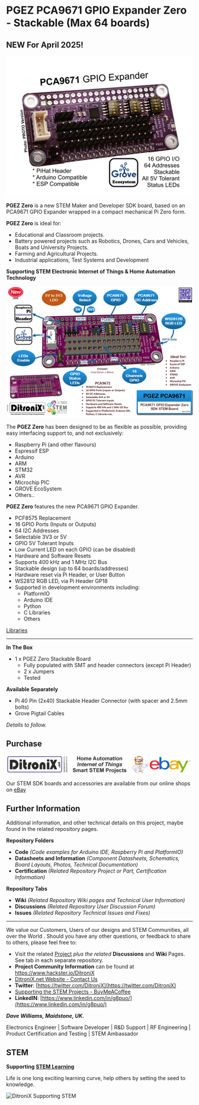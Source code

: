 # PGEZ PCA9671 GPIO Expander Zero - Stackable (Max 64 boards)

## NEW For April 2025!

![PGEZ PCA9671 GPIO Expander Zero - PROTO](https://github.com/DitroniX/PGEZ-PCA9671-GPIO-Expander-Zero/blob/main/Datasheets%20and%20Information/PGEZ%20PCA9671%20GPIO%20Expander%20Zero%20PROTO.jpg)

**PGEZ Zero** is a new STEM Maker and Developer SDK board, based on an PCA9671 GPIO Expander wrapped in a compact mechanical Pi Zero form.

**PGEZ Zero** is ideal for:

 - Educational and Classroom projects. 
 - Battery powered projects such as Robotics, Drones, Cars and Vehicles, Boats and University Projects.
 - Farming and Agricultural Projects.
 - Industrial applications, Test Systems and Development

**Supporting STEM Electronic Internet of Things & Home Automation Technology**

![PGEZ PCA9671 GPIO Expander Zero - 3D](https://github.com/DitroniX/PGEZ-PCA9671-GPIO-Expander-Zero/blob/main/Datasheets%20and%20Information/PGEZ%20PCA9671%20GPIO%20Expander%20Zero%20Overview.png)

The **PGEZ Zero** has been designed to be as flexible as possible, providing easy interfacing support to, and not exclusively:

 - Raspberry Pi (and other flavours)
 - Espressif ESP
 - Arduino
 - ARM
 - STM32
 - AVR
 - Microchip PIC
 - GROVE EcoSystem
 - Others..

**PGEZ Zero** features the new PCA9671 GPIO Expander.  

 - PCF8575 Replacement 
 - 16 GPIO Ports (Inputs or Outputs)
 - 64 I2C Addresses
 - Selectable 3V3 or 5V
 - GPIO 5V Tolerant Inputs
 - Low Current LED on each GPIO (can be disabled)
 - Hardware and Software Resets
 - Supports 400 kHz and 1 MHz I2C Bus
 - Stackable design (up to 64 boards/addresses)
 - Hardware reset via Pi Header, or User Button
 - WS2812 RGB LED, via Pi Header GP18
 - Supported in development environments including:
	 -  PlatformIO
	 -  Arduino IDE
	 -  Python
	 -  C Libraries
	 -  Others
	   
[Libraries](https://github.com/RobTillaart/PCA9671)


------------

**In The Box**

 - 1 x PGEZ Zero Stackable Board
	 -  Fully populated with SMT and header connectors (except Pi Header)
	 -  2 x Jumpers
	 -  Tested

**Available Separately**

 - Pi 40 Pin (2x40) Stackable Header Connector (with spacer and 2.5mm bolts)
 - Grove Pigtail Cables
   
*Details to follow.*

## **Purchase**
[![Display-Type-B](https://raw.githubusercontent.com/DitroniX/DitroniX/main/Files/DitroniX.net%20STEM%20IoT%20eBay.jpg?raw=true)](https://www.ebay.co.uk/usr/ditronixuk)

Our STEM SDK boards and accessories are available from our online shops on [eBay](https://www.ebay.co.uk/usr/ditronixuk) 
## **Further Information**

Additional information, and other technical details on this project, maybe found in the related repository pages.

**Repository Folders**

 - **Code** *(Code examples for Arduino  IDE, Raspberry Pi and PlatformIO)*
 -  **Datasheets and Information** *(Component Datasheets, Schematics, Board Layouts, Photos, Technical Documentation)*
 - **Certification** *(Related Repository Project or Part, Certification Information)*

**Repository Tabs**

 - **Wiki** *(Related Repository Wiki pages and Technical User Information)*
 - **Discussions** *(Related Repository User Discussion Forum)*
 - **Issues** *(Related Repository Technical Issues and Fixes)*

***

We value our Customers, Users of our designs and STEM Communities, all over the World . Should you have any other questions, or feedback to share to others, please feel free to:

* Visit the related [Project](https://github.com/DitroniX?tab=repositories) *plus the related* **Discussions** and **Wiki** Pages.  See tab in each separate repository.
* **Project Community Information** can be found at https://www.hackster.io/DitroniX
* [DitroniX.net Website - Contact Us](https://ditronix.net/contact/)
* **Twitter**: [https://twitter.com/DitroniX](https://twitter.com/DitroniX)
* [Supporting the STEM Projects - BuyMeACoffee](https://www.buymeacoffee.com/DitroniX)
*  **LinkedIN**: [https://www.linkedin.com/in/g8puo/](https://www.linkedin.com/in/g8puo/)

***Dave Williams, Maidstone, UK.***

Electronics Engineer | Software Developer | R&D Support | RF Engineering | Product Certification and Testing | STEM Ambassador

## STEM

**Supporting [STEM Learning](https://www.stem.org.uk/)**

Life is one long exciting learning curve, help others by setting the seed to knowledge.

![DitroniX Supporting STEM](https://hackster.imgix.net/uploads/attachments/1606838/stem_ambassador_-_100_volunteer_badge_edxfxlrfbc1_bjdqharfoe1_xbqi2KUcri.png?auto=compress%2Cformat&w=540&fit=max)

